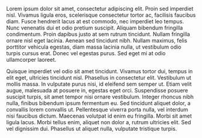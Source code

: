 Lorem ipsum dolor sit amet, consectetur adipiscing elit. Proin sed imperdiet nisl. Vivamus ligula eros, scelerisque consectetur tortor ac, facilisis faucibus diam.
Fusce hendrerit lacus at est commodo, nec imperdiet leo tempus. Nunc venenatis dui et odio pretium suscipit. Aliquam bibendum fringilla condimentum.
Proin dapibus justo at sem rutrum tincidunt. Nullam fringilla ornare nisl eget lacinia. Aenean sed tincidunt nibh. Nullam maximus, felis porttitor vehicula egestas, diam massa lacinia nulla, ut vestibulum odio turpis cursus erat. Donec vel egestas purus.
Sed eget mi at odio ullamcorper laoreet.

Quisque imperdiet vel odio sit amet tincidunt.
Vivamus tortor dui, tempus in elit eget, ultricies tincidunt nisl. Phasellus in consectetur elit.
Vestibulum ut mollis massa. In vulputate purus nisi, id eleifend sem semper ut. Etiam velit augue, malesuada at posuere in, egestas eget orci. Suspendisse posuere suscipit turpis, sit amet tempor nisi ornare vestibulum.
Integer rhoncus nibh nulla, finibus bibendum ipsum fermentum eu. Sed tincidunt aliquet dolor, a convallis lorem convallis ut. Pellentesque viverra porta nulla, vel interdum nisi faucibus dictum.
Maecenas volutpat id enim eu fringilla. Morbi sit amet ligula lacus. Morbi tellus enim, aliquet non dolor a, rutrum ultricies elit. Sed vel dignissim dui. Phasellus ut aliquet nulla, vulputate tristique turpis.